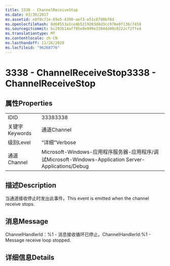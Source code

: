 ```yaml
---
title: 3338 - ChannelReceiveStop
ms.date: 03/30/2017
ms.assetid: e8f0c71e-69e5-4390-aef3-e51c67d0bf0d
ms.openlocfilehash: 8d68553a1ce4b5219203d8d3cc976e0f136c7458
ms.sourcegitcommit: bc293b14af795e0e999e3304dd40c0222cf2ffe4
ms.translationtype: MT
ms.contentlocale: zh-CN
ms.lasthandoff: 11/26/2020
ms.locfileid: "96268776"
---
```

# <a name="3338---channelreceivestop"></a><span data-ttu-id="0eb66-102">3338 - ChannelReceiveStop</span><span class="sxs-lookup"><span data-stu-id="0eb66-102">3338 - ChannelReceiveStop</span></span>

## <a name="properties"></a><span data-ttu-id="0eb66-103">属性</span><span class="sxs-lookup"><span data-stu-id="0eb66-103">Properties</span></span>  
  
|||  
|-|-|  
|<span data-ttu-id="0eb66-104">ID</span><span class="sxs-lookup"><span data-stu-id="0eb66-104">ID</span></span>|<span data-ttu-id="0eb66-105">3338</span><span class="sxs-lookup"><span data-stu-id="0eb66-105">3338</span></span>|  
|<span data-ttu-id="0eb66-106">关键字</span><span class="sxs-lookup"><span data-stu-id="0eb66-106">Keywords</span></span>|<span data-ttu-id="0eb66-107">通道</span><span class="sxs-lookup"><span data-stu-id="0eb66-107">Channel</span></span>|  
|<span data-ttu-id="0eb66-108">级别</span><span class="sxs-lookup"><span data-stu-id="0eb66-108">Level</span></span>|<span data-ttu-id="0eb66-109">“详细”</span><span class="sxs-lookup"><span data-stu-id="0eb66-109">Verbose</span></span>|  
|<span data-ttu-id="0eb66-110">通道</span><span class="sxs-lookup"><span data-stu-id="0eb66-110">Channel</span></span>|<span data-ttu-id="0eb66-111">Microsoft-Windows-应用程序服务器-应用程序/调试</span><span class="sxs-lookup"><span data-stu-id="0eb66-111">Microsoft-Windows-Application Server-Applications/Debug</span></span>|  
  
## <a name="description"></a><span data-ttu-id="0eb66-112">描述</span><span class="sxs-lookup"><span data-stu-id="0eb66-112">Description</span></span>  

 <span data-ttu-id="0eb66-113">当通道接收停止时发出此事件。</span><span class="sxs-lookup"><span data-stu-id="0eb66-113">This event is emitted when the channel receive stops.</span></span>  
  
## <a name="message"></a><span data-ttu-id="0eb66-114">消息</span><span class="sxs-lookup"><span data-stu-id="0eb66-114">Message</span></span>  

 <span data-ttu-id="0eb66-115">ChannelHandlerId：%1 - 消息接收循环已停止。</span><span class="sxs-lookup"><span data-stu-id="0eb66-115">ChannelHandlerId:%1 - Message receive loop stopped.</span></span>  
  
## <a name="details"></a><span data-ttu-id="0eb66-116">详细信息</span><span class="sxs-lookup"><span data-stu-id="0eb66-116">Details</span></span>
